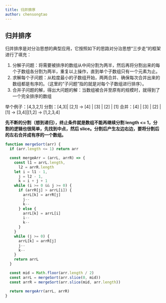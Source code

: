 ```yaml
---
title: 归并排序
author: chensongtao
---
```


## 归并排序

归并排序是对分治思想的典型应用，它按照如下的思路对分治思想“三步走”的框架进行了填充：

1. 分解子问题：将需要被排序的数组从中间分割为两半，然后再将分割出来的每个子数组各分割为两半，重复以上操作，直到单个子数组只有一个元素为止。
2. 求解每个子问题：从粒度最小的子数组开始，两两合并、确保每次合并出来的数组都是有序的。（这里的“子问题”指的就是对每个子数组进行排序）。
3. 合并子问题的解，得出大问题的解：当数组被合并至原有的规模时，就得到了一个完全排序的数组

举个例子：[4,3,2,1]
分割：[4,3]| [2,1] -> [4] | [3] | [2] | [1]
合并：[4] | [3] | [2] | [1] -> [3,4]|[1,2] -> [1,2,3,4]

**先不断的分割（想到递归），终止条件就是数组不能再继续分割 length <= 1，分割的逻辑也很简单，先找到中点，然后 slice。分割后产生左边右边，要将分割后的左右合并成有序的一个数组。**

```js
function mergeSort(arr) {
  if (arr.length <= 1) return arr

  const mergeArr = (arrL, arrR) => {
    const l1 = arrL.length,
      l2 = arrR.length
    let i = l1 - 1,
      j = l2 - 1,
      k = i + j + 1
    while (i >= 0 && j >= 0) {
      if (arrR[j] > arrL[i]) {
        arrL[k] = arrR[j]
        j--
        k--
      } else {
        arrL[k] = arrL[i]
        i--
        k--
      }
    }
    while (j >= 0) {
      arrL[k] = arrR[j]
      j--
      k--
    }
    return arrL
  }

  const mid = Math.floor(arr.length / 2)
  const arrL = mergeSort(arr.slice(0, mid))
  const arrR = mergeSort(arr.slice(mid, arr.length))

  return mergeArr(arrL, arrR)
}
```
